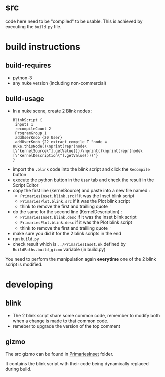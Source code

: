 # src

code here need to be "compiled" to be usable. This is achieved by executing
the `build.py` file.

# build instructions

## build-requires

- python-3
- any nuke version (including non-commercial)

## build-usage

- In a nuke scene, create 2 Blink nodes :
  ```
  BlinkScript {
   inputs 1
   recompileCount 2
   ProgramGroup 1
   addUserKnob {20 User}
   addUserKnob {22 extract_compile T "node = nuke.thisNode()\nprint(repr(node\[\"kernelSource\"].getValue()))\nprint()\nprint(repr(node\[\"KernelDescription\"].getValue()))"}
  }
  ```
- import the `.blink` code into the blink script and click the `Recompile` button
- execute the python button in the `User` tab and check the result in the Script Editor
- copy the first line (kernelSource) and paste into a new file named :
  - `PrimariesInset.blink.src` if it was the Inset blink script
  - `PrimariesPlot.blink.src` if it was the Plot blink script
  - think to remove the first and trailling quote `'`
- do the same for the second line (KernelDescription) :
  - `PrimariesInset.blink.desc` if it was the Inset blink script
  - `PrimariesPlot.blink.desc` if it was the Plot blink script
  - think to remove the first and trailling quote `'`
- make sure you did it for the 2 blink scripts in the end
- run `build.py`
- check result which is `../PrimariesInset.nk` defined by `BuildPaths.build_gizmo` variable (in build.py)

You need to perform the manipulation again **everytime** one of the 2 blink script 
is modified.

# developing

## blink

- The 2 blink script share some common code, remember to modify both when a change
is made to that common code.
- remeber to upgrade the version of the top comment

## gizmo

The src gizmo can be found in [PrimariesInset](PrimariesInset) folder.

It contains the blink script with their code being dynamically replaced during build.
